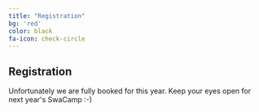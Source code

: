 ```yaml
---
title: "Registration"
bg: 'red'
color: black
fa-icon: check-circle
---
```


## Registration

Unfortunately we are fully booked for this year. Keep your eyes open for next year's SwaCamp :-)
